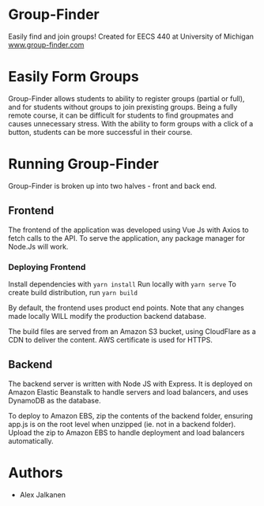 # Group-Finder
Easily find and join groups!
Created for EECS 440 at University of Michigan
www.group-finder.com

# Easily Form Groups
Group-Finder allows students to ability to register groups (partial or full), and for students without groups to join prexisting groups. Being a fully remote course, it can be difficult for students to find groupmates and causes unnecessary stress. With the ability to form groups with a click of a button, students can be more successful in their course.

# Running Group-Finder
Group-Finder is broken up into two halves - front and back end.

## Frontend
The frontend of the application was developed using Vue Js with Axios to fetch calls to the API. To serve the application, any package manager for Node.Js will work.

### Deploying Frontend
Install dependencies with ```yarn install```
Run locally with ```yarn serve```
To create build distribution, run ```yarn build```

By default, the frontend uses product end points. Note that any changes made locally WILL modify the production backend database.

The build files are served from an Amazon S3 bucket, using CloudFlare as a CDN to deliver the content. AWS certificate is used for HTTPS.

## Backend
The backend server is written with Node JS with Express. It is deployed on Amazon Elastic Beanstalk to handle servers and load balancers, and uses DynamoDB as the database. 

To deploy to Amazon EBS, zip the contents of the backend folder, ensuring app.js is on the root level when unzipped (ie. not in a backend folder). Upload the zip to Amazon EBS to handle deployment and load balancers automatically. 

# Authors
- Alex Jalkanen
